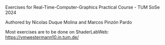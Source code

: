 Exercises for Real-Time-Computer-Graphics Practical Course - TUM SoSe 2024

Authored by Nicolas Duque Molina and Marcos Pinzón Pardo

Most exercises are to be done on ShaderLabWeb: https://vmwestermann10.in.tum.de/
